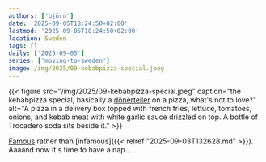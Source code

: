 ```yaml
---
authors: ['björn']
date: '2025-09-05T18:24:50+02:00'
lastmod: '2025-09-05T18:24:50+02:00'
location: Sweden
tags: []
daily: ['2025-09-05']
series: ['moving-to-sweden']
image: /img/2025/09-kebabpizza-special.jpeg
---
```

{{< figure src="/img/2025/09-kebabpizza-special.jpeg" caption="the kebabpizza special, basically a [dönerteller](https://en.wiktionary.org/wiki/Dönerteller) on a pizza, what's not to love?" alt="A pizza in a delivery box topped with french fries, lettuce, tomatoes, onions, and kebab meat with white garlic sauce drizzled on top. A bottle of Trocadero soda sits beside it." >}}

[Famous](https://studyinsweden.se/blogs/2024/03/17/the-swedish-kebab-pizza-and-why-its-so-important/) rather than [infamous]({{< relref "2025-09-03T132628.md" >}}). Aaaand now it's time to have a nap…
